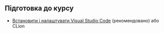 ## Підготовка до курсу

- [Встановити і налаштувати Visual Studio Code][vscode] (рекомендовано) або СLion

  [vscode]: https://progbase.herokuapp.com/help/vscode
